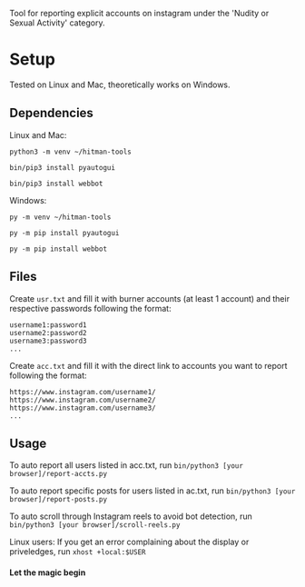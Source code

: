 Tool for reporting explicit accounts on instagram under the 'Nudity or Sexual Activity' category.

# Setup
Tested on Linux and Mac, theoretically works on Windows.

## Dependencies
Linux and Mac:
```
python3 -m venv ~/hitman-tools

bin/pip3 install pyautogui

bin/pip3 install webbot
```

Windows: 
```
py -m venv ~/hitman-tools

py -m pip install pyautogui

py -m pip install webbot
```

## Files
Create `usr.txt` and fill it with burner accounts (at least 1 account) and their respective passwords following the format:
```
username1:password1
username2:password2
username3:password3
...
```

Create `acc.txt` and fill it with the direct link to accounts you want to report following the format:
```
https://www.instagram.com/username1/
https://www.instagram.com/username2/
https://www.instagram.com/username3/
...
```

## Usage
To auto report all users listed in acc.txt, run `bin/python3 [your browser]/report-accts.py`

To auto report specific posts for users listed in ac.txt, run `bin/python3 [your browser]/report-posts.py`

To auto scroll through Instagram reels to avoid bot detection, run `bin/python3 [your browser]/scroll-reels.py`

Linux users: If you get an error complaining about the display or priveledges, run `xhost +local:$USER`

#### Let the magic begin
